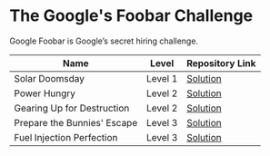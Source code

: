 # The Google's Foobar Challenge
Google Foobar is Google’s secret hiring challenge. 

| Name | Level | Repository Link | 
| --- | --- | --- | 
|	Solar Doomsday	|	Level 1	| [Solution](https://github.com/ayushi7rawat/Gooogle-Foobar/tree/master/Level%201) | 
|	Power Hungry	|	Level 2	| [Solution](https://github.com/ayushi7rawat/Gooogle-Foobar/tree/master/Level%202/PowerHungry) |
|	Gearing Up for Destruction	|	Level 2	| [Solution](https://github.com/ayushi7rawat/Gooogle-Foobar/tree/master/Level%202/GearingUpforDestruction) | 
|	Prepare the Bunnies' Escape	|	Level 3	| [Solution](https://github.com/ayushi7rawat/Gooogle-Foobar/tree/master/Level%203) |
|	Fuel Injection Perfection	|	Level 3	| [Solution](https://github.com/ayushi7rawat/Gooogle-Foobar/tree/master/Level%203/Fuel%20Injection%20Perfection) | 
